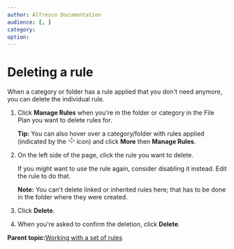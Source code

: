 ```yaml
---
author: Alfresco Documentation
audience: [, ]
category: 
option: 
---
```


# Deleting a rule

When a category or folder has a rule applied that you don't need anymore, you can delete the individual rule.

1.  Click **Manage Rules** when you're in the folder or category in the File Plan you want to delete rules for.

    **Tip:** You can also hover over a category/folder with rules applied \(indicated by the ![](../images/rules-icon.png) icon\) and click **More** then **Manage Rules**.

2.  On the left side of the page, click the rule you want to delete.

    If you might want to use the rule again, consider disabling it instead. Edit the rule to do that.

    **Note:** You can't delete linked or inherited rules here; that has to be done in the folder where they were created.

3.  Click **Delete**.

4.  When you're asked to confirm the deletion, click **Delete**.


**Parent topic:**[Working with a set of rules](../concepts/rm-rules-defined.md)

